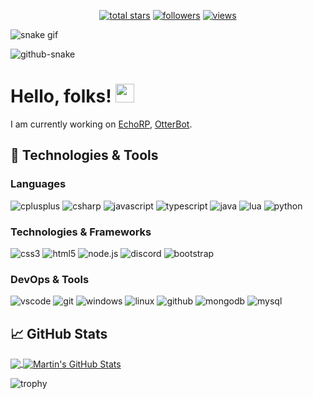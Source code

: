<p align="center">
  <a href="https://github.com/MikeOG?tab=repositories&sort=stargazers">
    <img alt="total stars" title="Total stars on GitHub" src="https://custom-icon-badges.herokuapp.com/badge/dynamic/json?logo=star&host=formatted-dynamic-badges.herokuapp.com&formatter=metric&style=for-the-badge&color=55960c&labelColor=488207&label=stars&query=%24.stars&url=https%3A%2F%2Fapi.github-star-counter.workers.dev%2Fuser%2FMikeOG"/></a>
  <a href="https://github.com/MikeOG?tab=followers">
    <img alt="followers" title="Follow me on Github" src="https://custom-icon-badges.herokuapp.com/github/followers/MikeOG?color=236ad3&labelColor=1155ba&style=for-the-badge&logo=person-add&label=Follow&logoColor=white"/></a>
  <a href="https://github.com/MikeOG/Simple-View-Counter">
    <img alt="views" title="GitHub profile views" src="https://komarev.com/ghpvc/?username=MikeOG&style=for-the-badge&color=lightgrey"/></a>
</p>

![snake gif](https://github.com/MikeOG/dedi-fire-fivem/blob/output/github-contribution-grid-snake.svg)

<picture>
  <source media="(prefers-color-scheme: dark)" srcset="github-snake-dark.svg" />
  <img alt="github-snake" src="github-snake.svg" />
</picture>

# Hello, folks! <img src="https://raw.githubusercontent.com/MartinHeinz/MartinHeinz/master/wave.gif" width="30px" height="30px" />

I am currently working on [EchoRP](https://echorp.net/), [OtterBot](https://top.gg/bot/1013833567631065129).

## 🔧 Technologies & Tools

### Languages

![cplusplus](https://img.shields.io/badge/c++-black?style=flat-square&logo=cplusplus&logoColor=blue)
![csharp](https://img.shields.io/badge/csharp-black?style=flat-square&logo=csharp&logoColor=purple)
![javascript](https://img.shields.io/badge/javascript-black?style=flat-square&logo=javascript)
![typescript](https://img.shields.io/badge/typescript-black?style=flat-square&logo=typescript)
![java](https://custom-icon-badges.herokuapp.com/badge/java-black.svg?logo=java&logoColor=white&style=flat-square)
![lua](https://custom-icon-badges.herokuapp.com/badge/lua-black.svg?logo=lua&logoColor=blue)
![python](https://img.shields.io/badge/python-black?style=flat-square&logo=python)

### Technologies & Frameworks

![css3](https://img.shields.io/badge/css3-black?style=flat-square&logo=css3&logoColor=1572B6)
![html5](https://img.shields.io/badge/html5-black?style=flat-square&logo=html5)
![node.js](https://img.shields.io/badge/node.js-black?style=flat-square&logo=node.js)
![discord](https://img.shields.io/badge/discord.js-black?style=flat-square&logo=discord)
![bootstrap](https://img.shields.io/badge/bootstrap-black?style=flat-square&logo=bootstrap)

### DevOps & Tools

![vscode](https://img.shields.io/badge/vscode-black?style=flat-square&logo=visual-studio-code&logoColor=007ACC)
![git](https://img.shields.io/badge/git-black?style=flat-square&logo=git)
![windows](https://img.shields.io/badge/windows-black?style=flat-square&logo=windows&logoColor=0078D6)
![linux](https://img.shields.io/badge/linux-black?style=flat-square&logo=linux)
![github](https://img.shields.io/badge/github-black?style=flat-square&logo=github)
![mongodb](https://img.shields.io/badge/mongodb-black?style=flat-square&logo=mongodb)
![mysql](https://img.shields.io/badge/mysql-black?style=flat-square&logo=mysql)


## &#x1f4c8; GitHub Stats

<a href="https://github.com/MikeOG/MikeOG">
  <img align="center" src="https://github-readme-stats.vercel.app/api/top-langs/?username=MikeOG&hide=java,html,tex&title_color=ffffff&text_color=c9cacc&icon_color=2bbc8a&bg_color=1d1f21&langs_count=3" />
</a>
<a href="https://github.com/MikeOG/MikeOG">
  <img align="center" src="https://github-readme-stats.vercel.app/api?username=MikeOG&show_icons=true&line_height=27&count_private=true&title_color=ffffff&text_color=c9cacc&icon_color=2bbc8a&bg_color=1d1f21" alt="Martin's GitHub Stats" />
</a>


![trophy](https://github-profile-trophy.vercel.app/?username=MikeOG&theme=onedark&column=-1)
